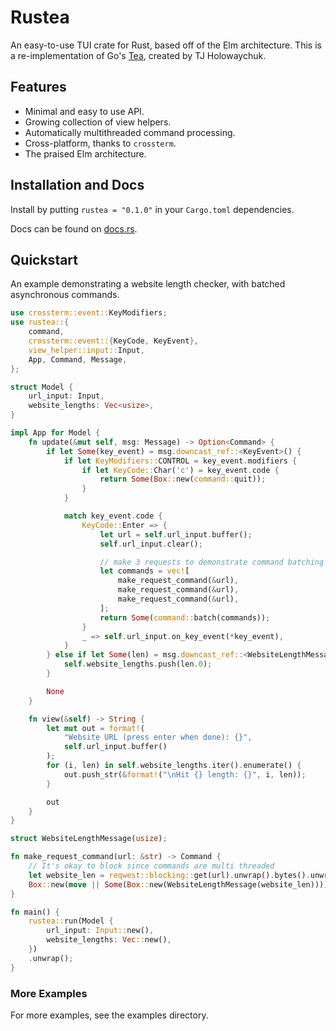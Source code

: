 # Rustea

An easy-to-use TUI crate for Rust, based off of the Elm architecture.
This is a re-implementation of Go's [Tea](https://github.com/tj/go-tea), created by TJ Holowaychuk.

## Features

- Minimal and easy to use API.
- Growing collection of view helpers.
- Automatically multithreaded command processing.
- Cross-platform, thanks to `crossterm`.
- The praised Elm architecture.

## Installation and Docs

Install by putting `rustea = "0.1.0"` in your `Cargo.toml` dependencies.

Docs can be found on [docs.rs](https://docs.rs/rustea).

## Quickstart

An example demonstrating a website length checker, with batched asynchronous commands.

```rust
use crossterm::event::KeyModifiers;
use rustea::{
    command,
    crossterm::event::{KeyCode, KeyEvent},
    view_helper::input::Input,
    App, Command, Message,
};

struct Model {
    url_input: Input,
    website_lengths: Vec<usize>,
}

impl App for Model {
    fn update(&mut self, msg: Message) -> Option<Command> {
        if let Some(key_event) = msg.downcast_ref::<KeyEvent>() {
            if let KeyModifiers::CONTROL = key_event.modifiers {
                if let KeyCode::Char('c') = key_event.code {
                    return Some(Box::new(command::quit));
                }
            }

            match key_event.code {
                KeyCode::Enter => {
                    let url = self.url_input.buffer();
                    self.url_input.clear();

                    // make 3 requests to demonstrate command batching
                    let commands = vec![
                        make_request_command(&url),
                        make_request_command(&url),
                        make_request_command(&url),
                    ];
                    return Some(command::batch(commands));
                }
                _ => self.url_input.on_key_event(*key_event),
            }
        } else if let Some(len) = msg.downcast_ref::<WebsiteLengthMessage>() {
            self.website_lengths.push(len.0);
        }

        None
    }

    fn view(&self) -> String {
        let mut out = format!(
            "Website URL (press enter when done): {}",
            self.url_input.buffer()
        );
        for (i, len) in self.website_lengths.iter().enumerate() {
            out.push_str(&format!("\nHit {} length: {}", i, len));
        }

        out
    }
}

struct WebsiteLengthMessage(usize);

fn make_request_command(url: &str) -> Command {
    // It's okay to block since commands are multi threaded
    let website_len = reqwest::blocking::get(url).unwrap().bytes().unwrap().len();
    Box::new(move || Some(Box::new(WebsiteLengthMessage(website_len))))
}

fn main() {
    rustea::run(Model {
        url_input: Input::new(),
        website_lengths: Vec::new(),
    })
    .unwrap();
}

```

### More Examples

For more examples, see the examples directory.

